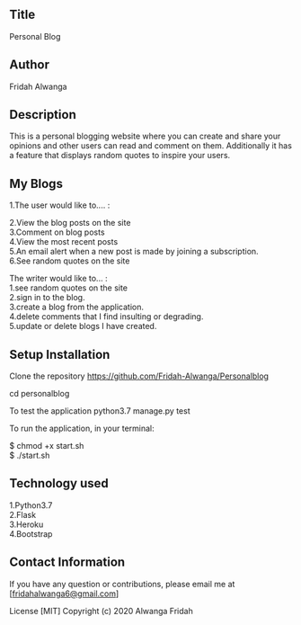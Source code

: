 ## Title
Personal Blog

## Author
Fridah Alwanga

## Description
This is a personal blogging website where you can create and share your opinions and other users can read and comment on them. Additionally it has a feature that displays random quotes to inspire your users.


## My Blogs
1.The user would like to.... :<br>

2.View the blog posts on the site<br>
3.Comment on blog posts<br>
4.View the most recent posts<br>
5.An email alert when a new post is made by joining a subscription.<br>
6.See random quotes on the site<br>


The writer would like to... :<br>
1.see random quotes on the site<br>
2.sign in to the blog.<br>
3.create a blog from the application.<br>
4.delete comments that I find insulting or degrading.<br>
5.update or delete blogs I have created.<br>


 ## Setup Installation
Clone the repository https://github.com/Fridah-Alwanga/Personalblog<br>

cd personalblog<br>

To test the application python3.7 manage.py test<br>

To run the application, in your terminal:<br>

  $ chmod +x start.sh<br>
  $ ./start.sh<br>


## Technology used
1.Python3.7<br>
2.Flask<br>
3.Heroku<br>
4.Bootstrap


## Contact Information
If you have any question or contributions, please email me at [fridahalwanga6@gmail.com]

License
[MIT] Copyright (c) 2020 Alwanga Fridah

